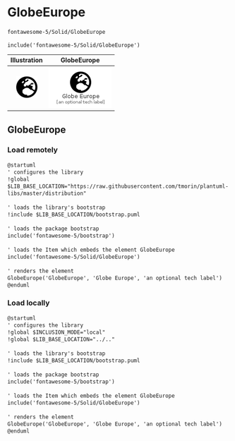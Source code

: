 # GlobeEurope


```text
fontawesome-5/Solid/GlobeEurope
```

```text
include('fontawesome-5/Solid/GlobeEurope')
```



| Illustration | GlobeEurope |
| :---: | :---: |
| ![illustration for Illustration](../../fontawesome-5/Solid/GlobeEurope.png) | ![illustration for GlobeEurope](../../fontawesome-5/Solid/GlobeEurope.Local.png) |




## GlobeEurope

### Load remotely
```plantuml
@startuml
' configures the library
!global $LIB_BASE_LOCATION="https://raw.githubusercontent.com/tmorin/plantuml-libs/master/distribution"

' loads the library's bootstrap
!include $LIB_BASE_LOCATION/bootstrap.puml

' loads the package bootstrap
include('fontawesome-5/bootstrap')

' loads the Item which embeds the element GlobeEurope
include('fontawesome-5/Solid/GlobeEurope')

' renders the element
GlobeEurope('GlobeEurope', 'Globe Europe', 'an optional tech label')
@enduml
```

### Load locally
```plantuml
@startuml
' configures the library
!global $INCLUSION_MODE="local"
!global $LIB_BASE_LOCATION="../.."

' loads the library's bootstrap
!include $LIB_BASE_LOCATION/bootstrap.puml

' loads the package bootstrap
include('fontawesome-5/bootstrap')

' loads the Item which embeds the element GlobeEurope
include('fontawesome-5/Solid/GlobeEurope')

' renders the element
GlobeEurope('GlobeEurope', 'Globe Europe', 'an optional tech label')
@enduml
```

